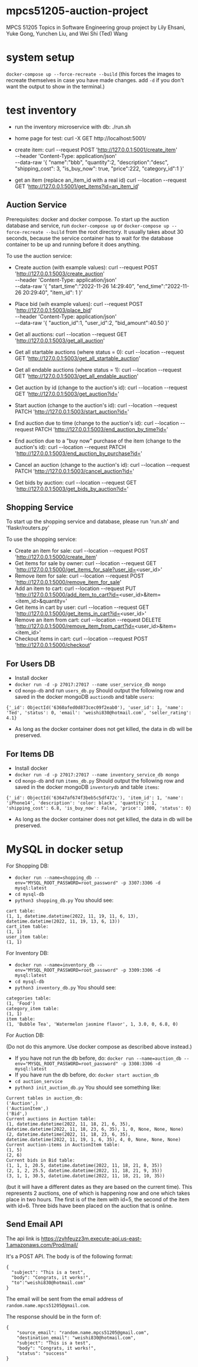 # mpcs51205-auction-project

MPCS 51205 Topics in Software Engineering group project by Lily Ehsani, Yuke Gong, Yunchen Liu, and Wei Shi (Ted) Wang

# system setup

`docker-compose up --force-recreate --build` (this forces the images to recreate themselves in case you have made changes. add `-d` if you don't want the output to show in the terminal.)

# test inventory

- run the inventory microservice with db:
  ./run.sh

- home page for test:
  curl -X GET http://localhost:5001/

- create item:
  curl --request POST 'http://127.0.0.1:5001/create_item' \
  --header 'Content-Type: application/json' \
  --data-raw '{
  "name":"bbb",
  "quantity":2,
  "description":"desc",
  "shipping_cost": 3,
  "is_buy_now": true,
  "price":222,
  "category_id":1
  }'

- get an item (replace an_item_id with a real id)
  curl --location --request GET 'http://127.0.0.1:5001/get_items?id=an_item_id'

## Auction Service

Prerequisites: docker and docker compose.
To start up the auction database and service, run `docker-compose up` or `docker-compose up --force-recreate --build` from the root directory. It usually takes about 30 seconds, because the service container has to wait for the database container to be up and running before it does anything.

To use the auction service:

- Create auction (with example values):
  curl --request POST 'http://127.0.0.1:5003/create_auction' \
  --header 'Content-Type: application/json' \
  --data-raw '{
  "start_time":"2022-11-26 14:29:40",
  "end_time":"2022-11-26 20:29:40",
  "item_id": 1
  }'

- Place bid (wih example values):
  curl --request POST 'http://127.0.0.1:5003/place_bid' \
  --header 'Content-Type: application/json' \
  --data-raw '{
  "auction_id":1,
  "user_id":2,
  "bid_amount":40.50
  }'

- Get all auctions:
  curl --location --request GET 'http://127.0.0.1:5003/get_all_auction'

- Get all startable auctions (where status = 0):
  curl --location --request GET 'http://127.0.0.1:5003/get_all_startable_auction'

- Get all endable auctions (where status = 1):
  curl --location --request GET 'http://127.0.0.1:5003/get_all_endable_auction'

- Get auction by id (change <id> to the auction's id):
  curl --location --request GET 'http://127.0.0.1:5003/get_auction?id=<id>'

- Start auction (change <id> to the auction's id):
  curl --location --request PATCH 'http://127.0.0.1:5003/start_auction?id=<id>'

- End auction due to time (change <id> to the auction's id):
  curl --location --request PATCH 'http://127.0.0.1:5003/end_auction_by_time?id=<id>'

- End auction due to a "buy now" purchase of the item (change <id> to the auction's id):
  curl --location --request PATCH 'http://127.0.0.1:5003/end_auction_by_purchase?id=<id>'

- Cancel an auction (change <id> to the auction's id):
  curl --location --request PATCH 'http://127.0.0.1:5003/cancel_auction?id=<id>'

- Get bids by auction:
  curl --location --request GET 'http://127.0.0.1:5003/get_bids_by_auction?id=<id>'

## Shopping Service

To start up the shopping service and database, please run 'run.sh' and 'flaskr/routers.py'

To use the shopping service:

- Create an item for sale: curl --location --request POST 'http://127.0.0.1:5000/create_item'
- Get items for sale by owner: curl --location --request GET 'http://127.0.0.1:5000/get_items_for_sale?user_id=<user_id>'
- Remove item for sale: curl --location --request POST 'http://127.0.0.1:5000/remove_item_for_sale'
- Add an item to cart: curl --location --request PUT 'http://127.0.0.1:5000/add_item_to_cart?id=<user_id>&item=<item_id>&quantity=<quantity>'
- Get items in cart by user: curl --location --request GET 'http://127.0.0.1:5000/get_items_in_cart?id=<user_id>'
- Remove an item from cart: curl --location --request DELETE 'http://127.0.0.1:5000/remove_item_from_cart?id=<user_id>&item=<item_id>'
- Checkout items in cart: curl --location --request POST 'http://127.0.0.1:5000/checkout'

## For Users DB

- Install docker
- `docker run -d -p 27017:27017 --name user_service_db mongo`
- cd `mongo-db` and run `users_db.py`
  Should output the following row and saved in the docker mongoDB `auctiondb` and table `users`:

```
{'_id': ObjectId('6360afed0d873cec09f2eab0'), 'user_id': 1, 'name': 'Ted', 'status': 0, 'email': 'weishi830@hotmail.com', 'seller_rating': 4.1}
```

- As long as the docker container does not get killed, the data in db will be preserved.

## For Items DB

- Install docker
- `docker run -d -p 27017:27017 --name inventory_service_db mongo`
- cd `mongo-db` and run `items_db.py`
  Should output the following row and saved in the docker mongoDB `inventorydb` and table `items`:

```
{'_id': ObjectId('63647af674f3beb5c5df472c'), 'item_id': 1, 'name': 'iPhone14', 'description': 'color: black', 'quantity': 1, 'shipping_cost': 6.8, 'is_buy_now': False, 'price': 1000, 'status': 0}
```

- As long as the docker container does not get killed, the data in db will be preserved.

# MySQL in docker setup

For Shopping DB:

- `docker run --name=shopping_db --env="MYSQL_ROOT_PASSWORD=root_password" -p 3307:3306 -d mysql:latest`
- `cd mysql-db`
- `python3 shopping_db.py`
  You should see:

```
cart table:
(1, 1, datetime.datetime(2022, 11, 19, 11, 6, 13), datetime.datetime(2022, 11, 19, 13, 6, 13))
cart_item table:
(1, 1)
user_item table:
(1, 1)
```

For Inventory DB:

- `docker run --name=inventory_db --env="MYSQL_ROOT_PASSWORD=root_password" -p 3309:3306 -d mysql:latest`
- `cd mysql-db`
- `python3 inventory_db.py`
  You should see:

```
categories table:
(1, 'Food')
category_item table:
(1, 1)
item table:
(1, 'Bubble Tea', 'Watermelon jasmine flavor', 1, 3.0, 0, 6.8, 0)
```

For Auction DB:

(Do not do this anymore. Use docker compose as described above instead.)

- If you have not run the db before, do: `docker run --name=auction_db --env="MYSQL_ROOT_PASSWORD=root_password" -p 3308:3306 -d mysql:latest`
- If you have run the db before, do: `docker start auction_db`
- `cd auction_service`
- `python3 init_auction_db.py`
  You should see something like:

```
Current tables in auction_db:
('Auction',)
('AuctionItem',)
('Bid',)
Current auctions in Auction table:
(1, datetime.datetime(2022, 11, 18, 21, 6, 35), datetime.datetime(2022, 11, 18, 23, 6, 35), 1, 0, None, None, None)
(2, datetime.datetime(2022, 11, 18, 23, 6, 35), datetime.datetime(2022, 11, 19, 1, 6, 35), 4, 0, None, None, None)
Current auction-items in AuctionItem table:
(1, 5)
(2, 6)
Current bids in Bid table:
(1, 1, 1, 20.5, datetime.datetime(2022, 11, 18, 21, 8, 35))
(2, 1, 2, 25.5, datetime.datetime(2022, 11, 18, 21, 9, 35))
(3, 1, 1, 30.5, datetime.datetime(2022, 11, 18, 21, 10, 35))
```

(but it will have a different dates as they are based on the current time). This represents 2 auctions, one of which is happening now and one which takes place in two hours. The first is of the item with id=5, the second of the item with id=6. Three bids have been placed on the auction that is online.

## Send Email API

The api link is https://zvhfeuzz3m.execute-api.us-east-1.amazonaws.com/Prod/mail/

It's a POST API. The body is of the following format:

```
{
  "subject": "This is a test",
  "body": "Congrats, it works!",
  "to":"weishi830@hotmail.com"
}
```

The email will be sent from the email address of `random.name.mpcs51205@gmail.com`.

The response should be in the form of:

```
{
    "source_email": "random.name.mpcs51205@gmail.com",
    "destination_email": "weishi830@hotmail.com",
    "subject": "This is a test",
    "body": "Congrats, it works!",
    "status": "success"
}
```
